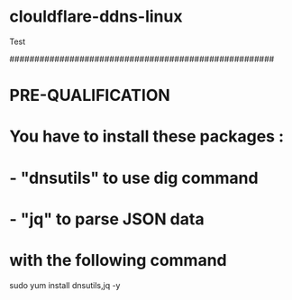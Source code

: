 # clouldflare-ddns-linux
 
Test


#####################################################
# PRE-QUALIFICATION
# You have to install these packages :
#    - "dnsutils" to use dig command
#    - "jq" to parse JSON data

# with the following command
  sudo yum install dnsutils,jq -y
  
  
